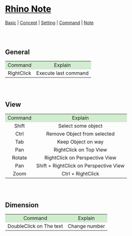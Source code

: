 <style>
.md0{margin-top: 100px;}
.md1{margin-top: 75px;}
.md2{margin-top: 50px;}
.md3{margin-top: 25px;}
.tbl1 td#header{background-color: D1ECCF}
</style>

# [<span style="color:black;">Rhino Note</span>](Rhino.md)
[Basic](Rhino-Basic.md) | [Concept](Rhino-Concept.md) | [Setting](Rhino-Setting.md) | [Command](Rhino-Command.md) | [Note](Rhino-Note.md)
<div class="md1"></div>



## General
<table><tbody>
<tr align="center"><td bgcolor="D1ECCF">Command</td><td  bgcolor="D1ECCF">Explain</td></tr>
<tr align="center"><td>RightClick</td><td rowspan="1">Execute last command</td></tr>
</tbody></table>




<div class="md1"></div>

## View
<table><tbody>
<tr align="center"><td bgcolor="D1ECCF">Command</td><td  bgcolor="D1ECCF">Explain</td></tr>
<tr align="center"><td rowspan="1">Shift</td><td>Select some object</td></tr>
<tr align="center"><td rowspan="1">Ctrl</td><td>Remove Object from selected</td></tr>
<tr align="center"><td rowspan="1">Tab</td><td>Keep Object on way</td></tr>
<tr align="center"><td rowspan="1">Pan</td><td>RightClick on Top View</td></tr>
<tr align="center"><td rowspan="1">Rotate</td><td>RightClick on Perspective View</td></tr>
<tr align="center"><td rowspan="1">Pan</td><td>Shift + RightClick on Perspective View</td></tr>
<tr align="center"><td rowspan="1">Zoom</td><td>Ctrl + RightClick</td></tr>
</tbody></table>




<div class="md1"></div>

## Dimension
<table><tbody>
<tr align="center"><td bgcolor="D1ECCF">Command</td><td  bgcolor="D1ECCF">Explain</td></tr>
<tr align="center"><td>DoubleClick on The text</td><td rowspan="1">Change number</td></tr>
</tbody></table>